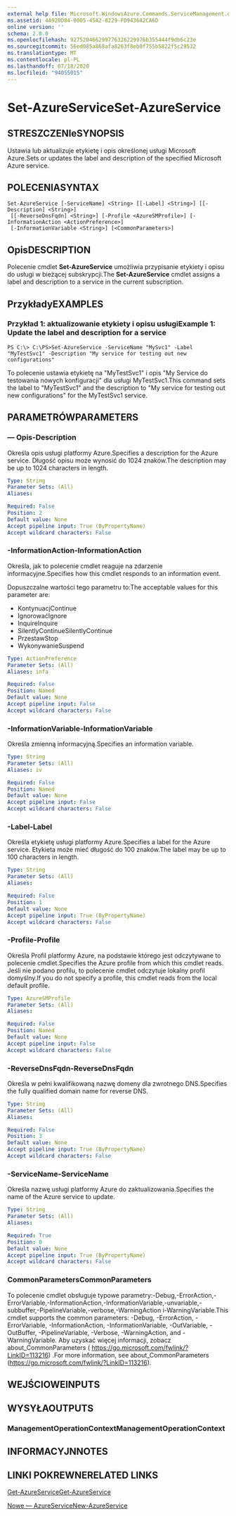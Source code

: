 ```yaml
---
external help file: Microsoft.WindowsAzure.Commands.ServiceManagement.dll-Help.xml
ms.assetid: 4A920D84-0005-45A2-8229-FD9436A2CA6D
online version: ''
schema: 2.0.0
ms.openlocfilehash: 927520466299776326229976b355444f9db6c23e
ms.sourcegitcommit: 56ed085a868afa8263f8eb0f755b5822f5c29532
ms.translationtype: MT
ms.contentlocale: pl-PL
ms.lasthandoff: 07/18/2020
ms.locfileid: "94055015"
---
```

# <span data-ttu-id="9d482-101">Set-AzureService</span><span class="sxs-lookup"><span data-stu-id="9d482-101">Set-AzureService</span></span>

## <span data-ttu-id="9d482-102">STRESZCZENIe</span><span class="sxs-lookup"><span data-stu-id="9d482-102">SYNOPSIS</span></span>
<span data-ttu-id="9d482-103">Ustawia lub aktualizuje etykietę i opis określonej usługi Microsoft Azure.</span><span class="sxs-lookup"><span data-stu-id="9d482-103">Sets or updates the label and description of the specified Microsoft Azure service.</span></span>

## <span data-ttu-id="9d482-104">POLECENIA</span><span class="sxs-lookup"><span data-stu-id="9d482-104">SYNTAX</span></span>

```
Set-AzureService [-ServiceName] <String> [[-Label] <String>] [[-Description] <String>]
 [[-ReverseDnsFqdn] <String>] [-Profile <AzureSMProfile>] [-InformationAction <ActionPreference>]
 [-InformationVariable <String>] [<CommonParameters>]
```

## <span data-ttu-id="9d482-105">Opis</span><span class="sxs-lookup"><span data-stu-id="9d482-105">DESCRIPTION</span></span>
<span data-ttu-id="9d482-106">Polecenie cmdlet **Set-AzureService** umożliwia przypisanie etykiety i opisu do usługi w bieżącej subskrypcji.</span><span class="sxs-lookup"><span data-stu-id="9d482-106">The **Set-AzureService** cmdlet assigns a label and description to a service in the current subscription.</span></span>

## <span data-ttu-id="9d482-107">Przykłady</span><span class="sxs-lookup"><span data-stu-id="9d482-107">EXAMPLES</span></span>

### <span data-ttu-id="9d482-108">Przykład 1: aktualizowanie etykiety i opisu usługi</span><span class="sxs-lookup"><span data-stu-id="9d482-108">Example 1: Update the label and description for a service</span></span>
```
PS C:\> C:\PS>Set-AzureService -ServiceName "MySvc1" -Label "MyTestSvc1" -Description "My service for testing out new configurations"
```

<span data-ttu-id="9d482-109">To polecenie ustawia etykietę na "MyTestSvc1" i opis "My Service do testowania nowych konfiguracji" dla usługi MyTestSvc1.</span><span class="sxs-lookup"><span data-stu-id="9d482-109">This command sets the label to "MyTestSvc1" and the description to "My service for testing out new configurations" for the MyTestSvc1 service.</span></span>

## <span data-ttu-id="9d482-110">PARAMETRÓW</span><span class="sxs-lookup"><span data-stu-id="9d482-110">PARAMETERS</span></span>

### <span data-ttu-id="9d482-111">— Opis</span><span class="sxs-lookup"><span data-stu-id="9d482-111">-Description</span></span>
<span data-ttu-id="9d482-112">Określa opis usługi platformy Azure.</span><span class="sxs-lookup"><span data-stu-id="9d482-112">Specifies a description for the Azure service.</span></span>
<span data-ttu-id="9d482-113">Długość opisu może wynosić do 1024 znaków.</span><span class="sxs-lookup"><span data-stu-id="9d482-113">The description may be up to 1024 characters in length.</span></span>

```yaml
Type: String
Parameter Sets: (All)
Aliases: 

Required: False
Position: 2
Default value: None
Accept pipeline input: True (ByPropertyName)
Accept wildcard characters: False
```

### <span data-ttu-id="9d482-114">-InformationAction</span><span class="sxs-lookup"><span data-stu-id="9d482-114">-InformationAction</span></span>
<span data-ttu-id="9d482-115">Określa, jak to polecenie cmdlet reaguje na zdarzenie informacyjne.</span><span class="sxs-lookup"><span data-stu-id="9d482-115">Specifies how this cmdlet responds to an information event.</span></span>

<span data-ttu-id="9d482-116">Dopuszczalne wartości tego parametru to:</span><span class="sxs-lookup"><span data-stu-id="9d482-116">The acceptable values for this parameter are:</span></span>

- <span data-ttu-id="9d482-117">Kontynuacj</span><span class="sxs-lookup"><span data-stu-id="9d482-117">Continue</span></span>
- <span data-ttu-id="9d482-118">Ignorować</span><span class="sxs-lookup"><span data-stu-id="9d482-118">Ignore</span></span>
- <span data-ttu-id="9d482-119">Inquire</span><span class="sxs-lookup"><span data-stu-id="9d482-119">Inquire</span></span>
- <span data-ttu-id="9d482-120">SilentlyContinue</span><span class="sxs-lookup"><span data-stu-id="9d482-120">SilentlyContinue</span></span>
- <span data-ttu-id="9d482-121">Przestaw</span><span class="sxs-lookup"><span data-stu-id="9d482-121">Stop</span></span>
- <span data-ttu-id="9d482-122">Wykonywanie</span><span class="sxs-lookup"><span data-stu-id="9d482-122">Suspend</span></span>

```yaml
Type: ActionPreference
Parameter Sets: (All)
Aliases: infa

Required: False
Position: Named
Default value: None
Accept pipeline input: False
Accept wildcard characters: False
```

### <span data-ttu-id="9d482-123">-InformationVariable</span><span class="sxs-lookup"><span data-stu-id="9d482-123">-InformationVariable</span></span>
<span data-ttu-id="9d482-124">Określa zmienną informacyjną.</span><span class="sxs-lookup"><span data-stu-id="9d482-124">Specifies an information variable.</span></span>

```yaml
Type: String
Parameter Sets: (All)
Aliases: iv

Required: False
Position: Named
Default value: None
Accept pipeline input: False
Accept wildcard characters: False
```

### <span data-ttu-id="9d482-125">-Label</span><span class="sxs-lookup"><span data-stu-id="9d482-125">-Label</span></span>
<span data-ttu-id="9d482-126">Określa etykietę usługi platformy Azure.</span><span class="sxs-lookup"><span data-stu-id="9d482-126">Specifies a label for the Azure service.</span></span>
<span data-ttu-id="9d482-127">Etykieta może mieć długość do 100 znaków.</span><span class="sxs-lookup"><span data-stu-id="9d482-127">The label may be up to 100 characters in length.</span></span>

```yaml
Type: String
Parameter Sets: (All)
Aliases: 

Required: False
Position: 1
Default value: None
Accept pipeline input: True (ByPropertyName)
Accept wildcard characters: False
```

### <span data-ttu-id="9d482-128">-Profile</span><span class="sxs-lookup"><span data-stu-id="9d482-128">-Profile</span></span>
<span data-ttu-id="9d482-129">Określa Profil platformy Azure, na podstawie którego jest odczytywane to polecenie cmdlet.</span><span class="sxs-lookup"><span data-stu-id="9d482-129">Specifies the Azure profile from which this cmdlet reads.</span></span>
<span data-ttu-id="9d482-130">Jeśli nie podano profilu, to polecenie cmdlet odczytuje lokalny profil domyślny.</span><span class="sxs-lookup"><span data-stu-id="9d482-130">If you do not specify a profile, this cmdlet reads from the local default profile.</span></span>

```yaml
Type: AzureSMProfile
Parameter Sets: (All)
Aliases: 

Required: False
Position: Named
Default value: None
Accept pipeline input: False
Accept wildcard characters: False
```

### <span data-ttu-id="9d482-131">-ReverseDnsFqdn</span><span class="sxs-lookup"><span data-stu-id="9d482-131">-ReverseDnsFqdn</span></span>
<span data-ttu-id="9d482-132">Określa w pełni kwalifikowaną nazwę domeny dla zwrotnego DNS.</span><span class="sxs-lookup"><span data-stu-id="9d482-132">Specifies the fully qualified domain name for reverse DNS.</span></span>

```yaml
Type: String
Parameter Sets: (All)
Aliases: 

Required: False
Position: 3
Default value: None
Accept pipeline input: True (ByPropertyName)
Accept wildcard characters: False
```

### <span data-ttu-id="9d482-133">-ServiceName</span><span class="sxs-lookup"><span data-stu-id="9d482-133">-ServiceName</span></span>
<span data-ttu-id="9d482-134">Określa nazwę usługi platformy Azure do zaktualizowania.</span><span class="sxs-lookup"><span data-stu-id="9d482-134">Specifies the name of the Azure service to update.</span></span>

```yaml
Type: String
Parameter Sets: (All)
Aliases: 

Required: True
Position: 0
Default value: None
Accept pipeline input: True (ByPropertyName)
Accept wildcard characters: False
```

### <span data-ttu-id="9d482-135">CommonParameters</span><span class="sxs-lookup"><span data-stu-id="9d482-135">CommonParameters</span></span>
<span data-ttu-id="9d482-136">To polecenie cmdlet obsługuje typowe parametry:-Debug,-ErrorAction,-ErrorVariable,-InformationAction,-InformationVariable,-unvariable,-subbuffer,-PipelineVariable,-verbose,-WarningAction i-WarningVariable.</span><span class="sxs-lookup"><span data-stu-id="9d482-136">This cmdlet supports the common parameters: -Debug, -ErrorAction, -ErrorVariable, -InformationAction, -InformationVariable, -OutVariable, -OutBuffer, -PipelineVariable, -Verbose, -WarningAction, and -WarningVariable.</span></span> <span data-ttu-id="9d482-137">Aby uzyskać więcej informacji, zobacz about_CommonParameters ( https://go.microsoft.com/fwlink/?LinkID=113216) .</span><span class="sxs-lookup"><span data-stu-id="9d482-137">For more information, see about_CommonParameters (https://go.microsoft.com/fwlink/?LinkID=113216).</span></span>

## <span data-ttu-id="9d482-138">WEJŚCIOWE</span><span class="sxs-lookup"><span data-stu-id="9d482-138">INPUTS</span></span>

## <span data-ttu-id="9d482-139">WYSYŁA</span><span class="sxs-lookup"><span data-stu-id="9d482-139">OUTPUTS</span></span>

### <span data-ttu-id="9d482-140">ManagementOperationContext</span><span class="sxs-lookup"><span data-stu-id="9d482-140">ManagementOperationContext</span></span>

## <span data-ttu-id="9d482-141">INFORMACYJN</span><span class="sxs-lookup"><span data-stu-id="9d482-141">NOTES</span></span>

## <span data-ttu-id="9d482-142">LINKI POKREWNE</span><span class="sxs-lookup"><span data-stu-id="9d482-142">RELATED LINKS</span></span>

[<span data-ttu-id="9d482-143">Get-AzureService</span><span class="sxs-lookup"><span data-stu-id="9d482-143">Get-AzureService</span></span>](./Get-AzureService.md)

[<span data-ttu-id="9d482-144">Nowe — AzureService</span><span class="sxs-lookup"><span data-stu-id="9d482-144">New-AzureService</span></span>](./New-AzureService.md)


